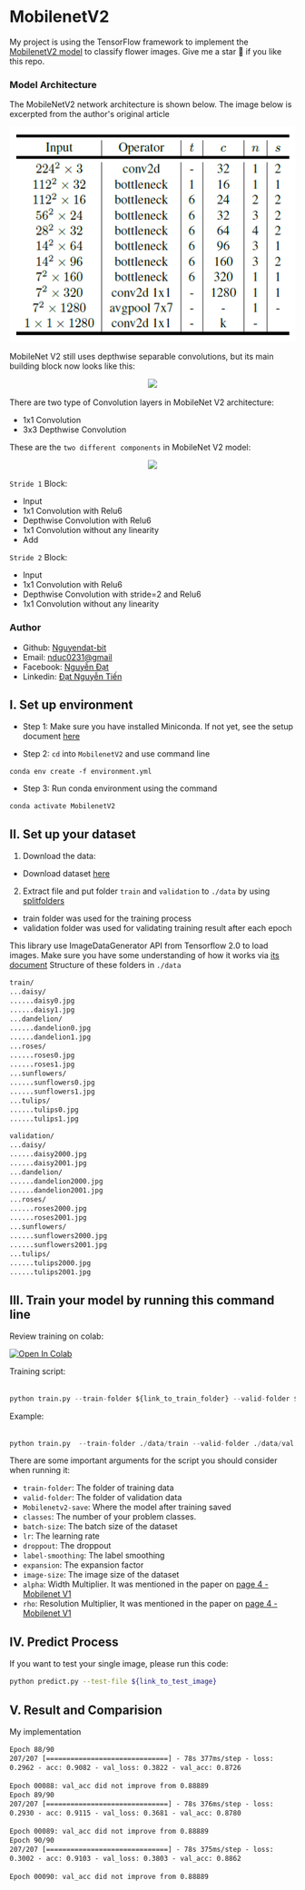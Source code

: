 # MobilenetV2
My project is using the TensorFlow framework to implement the [MobilenetV2 model](https://arxiv.org/abs/1704.04861) to classify flower images. Give me a star :star2: if you like this repo.

### Model Architecture
The MobileNetV2 network architecture is shown below. The image below is excerpted from the author's original article
<p align = "center"> 
<img src = "image\mobilenetv2_architecture.jpg">
</p>

MobileNet V2 still uses depthwise separable convolutions, but its main building block now looks like this:
<p align = "center"><image src = "image\ResidualBlock.png"> </p>

There are two type of Convolution layers in MobileNet V2 architecture:
- 1x1 Convolution
- 3x3 Depthwise Convolution

These are the `two different components` in MobileNet V2 model:
<p align = "center"><image src = "image\MobileNetV2-6-uses-a-3-3-convolution-for-the-depth-wise-phase-of-the-convolution-and.png"></p>

`Stride 1` Block:
- Input
- 1x1 Convolution with Relu6
- Depthwise Convolution with Relu6
- 1x1 Convolution without any linearity
- Add

`Stride 2` Block:
- Input
- 1x1 Convolution with Relu6
- Depthwise Convolution with stride=2 and Relu6
- 1x1 Convolution without any linearity

### Author
<ul>
    <li>Github: <a href = "https://github.com/Nguyendat-bit">Nguyendat-bit</a> </li>
    <li>Email: <a href = "nduc0231@gmai.com">nduc0231@gmail</a></li>
    <li>Facebook: <a href = "https://www.facebook.com/dat.ng48/">Nguyễn Đạt</a></li>
    <li>Linkedin: <a href = "https://www.linkedin.com/in/nguyendat4801">Đạt Nguyễn Tiến</a></li>
</ul>

## I.  Set up environment
- Step 1: Make sure you have installed Miniconda. If not yet, see the setup document <a href="https://docs.conda.io/en/latest/miniconda.html">here</a>


- Step 2: `cd` into `MobilenetV2` and use command line
```
conda env create -f environment.yml
```

- Step 3: Run conda environment using the command

```
conda activate MobilenetV2
``` 

## II.  Set up your dataset

<!-- - Guide user how to download your data and set the data pipeline  -->
1. Download the data:
- Download dataset [here](http://download.tensorflow.org/example_images/flower_photos.tgz)
2. Extract file and put folder ```train``` and ```validation``` to ```./data``` by using [splitfolders](https://pypi.org/project/split-folders/)
- train folder was used for the training process
- validation folder was used for validating training result after each epoch

This library use ImageDataGenerator API from Tensorflow 2.0 to load images. Make sure you have some understanding of how it works via [its document](https://keras.io/api/preprocessing/image/)
Structure of these folders in ```./data```

```
train/
...daisy/
......daisy0.jpg
......daisy1.jpg
...dandelion/
......dandelion0.jpg
......dandelion1.jpg
...roses/
......roses0.jpg
......roses1.jpg
...sunflowers/
......sunflowers0.jpg
......sunflowers1.jpg
...tulips/
......tulips0.jpg
......tulips1.jpg
```

```
validation/
...daisy/
......daisy2000.jpg
......daisy2001.jpg
...dandelion/
......dandelion2000.jpg
......dandelion2001.jpg
...roses/
......roses2000.jpg
......roses2001.jpg
...sunflowers/
......sunflowers2000.jpg
......sunflowers2001.jpg
...tulips/
......tulips2000.jpg
......tulips2001.jpg
```

## III. Train your model by running this command line

Review training on colab:

[![Open In Colab](https://colab.research.google.com/assets/colab-badge.svg)]()


Training script:


```python

python train.py --train-folder ${link_to_train_folder} --valid-folder ${link_to_valid_folder} --classes ${num_classes} --epochs ${epochs}

```


Example:

```python

python train.py  --train-folder ./data/train --valid-folder ./data/val --classes 5 --epochs 100 

``` 

There are some important arguments for the script you should consider when running it:

- `train-folder`: The folder of training data
- `valid-folder`: The folder of validation data
- `Mobilenetv2-save`: Where the model after training saved
- `classes`: The number of your problem classes.
- `batch-size`: The batch size of the dataset
- `lr`: The learning rate
- `droppout`: The droppout 
- `label-smoothing`: The label smoothing
- `expansion`: The expansion factor
- `image-size`: The image size of the dataset
- `alpha`: Width Multiplier. It was mentioned in the paper on [page 4 - Mobilenet V1](https://arxiv.org/pdf/1704.04861.pdf)
- `rho`: Resolution Multiplier, It was mentioned in the paper on [page 4 - Mobilenet V1](https://arxiv.org/pdf/1704.04861.pdf)
## IV. Predict Process
If you want to test your single image, please run this code:
```bash
python predict.py --test-file ${link_to_test_image}
```


## V. Result and Comparision


My implementation
```
Epoch 88/90
207/207 [==============================] - 78s 377ms/step - loss: 0.2962 - acc: 0.9082 - val_loss: 0.3822 - val_acc: 0.8726

Epoch 00088: val_acc did not improve from 0.88889
Epoch 89/90
207/207 [==============================] - 78s 376ms/step - loss: 0.2930 - acc: 0.9115 - val_loss: 0.3681 - val_acc: 0.8780

Epoch 00089: val_acc did not improve from 0.88889
Epoch 90/90
207/207 [==============================] - 78s 375ms/step - loss: 0.3002 - acc: 0.9103 - val_loss: 0.3803 - val_acc: 0.8862

Epoch 00090: val_acc did not improve from 0.88889
```

<!-- **FIXME**


## VI. Feedback
If you meet any issues when using this library, please let us know via the issues submission tab.



